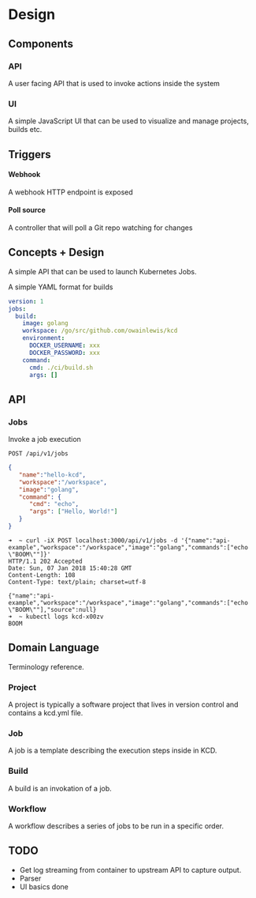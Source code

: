 # Design

## Components

### API

A user facing API that is used to invoke actions inside the system

### UI

A simple JavaScript UI that can be used to visualize and manage projects, builds etc.

## Triggers

#### Webhook

A webhook HTTP endpoint is exposed

#### Poll source

A controller that will poll a Git repo watching for changes

## Concepts + Design

A simple API that can be used to launch Kubernetes Jobs.

A simple YAML format for builds

```yaml
version: 1
jobs:
  build:
    image: golang
    workspace: /go/src/github.com/owainlewis/kcd
    environment:
      DOCKER_USERNAME: xxx
      DOCKER_PASSWORD: xxx
    command:
      cmd: ./ci/build.sh
      args: []
```

## API

### Jobs

Invoke a job execution

`POST /api/v1/jobs`

```json
{
   "name":"hello-kcd",
   "workspace":"/workspace",
   "image":"golang",
   "command": {
      "cmd": "echo",
      "args": ["Hello, World!"]
   }
}
```

```
➜  ~ curl -iX POST localhost:3000/api/v1/jobs -d '{"name":"api-example","workspace":"/workspace","image":"golang","commands":["echo \"BOOM\""]}'
HTTP/1.1 202 Accepted
Date: Sun, 07 Jan 2018 15:40:28 GMT
Content-Length: 108
Content-Type: text/plain; charset=utf-8

{"name":"api-example","workspace":"/workspace","image":"golang","commands":["echo \"BOOM\""],"source":null}
➜  ~ kubectl logs kcd-x00zv
BOOM
```

## Domain Language

Terminology reference.

### Project

A project is typically a software project that lives in version control and contains a kcd.yml file.

### Job

A job is a template describing the execution steps inside in KCD.

### Build

A build is an invokation of a job.

### Workflow

A workflow describes a series of jobs to be run in a specific order.

## TODO

* Get log streaming from container to upstream API to capture output.
* Parser
* UI basics done


